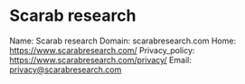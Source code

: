 
# Scarab research

Name: Scarab research
Domain: scarabresearch.com
Home: https://www.scarabresearch.com/
Privacy_policy: https://www.scarabresearch.com/privacy/
Email: privacy@scarabresearch.com
